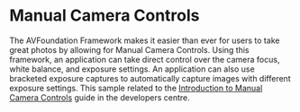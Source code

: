 Manual Camera Controls
=================

The AVFoundation Framework makes it easier than ever for users to take great photos by allowing for Manual Camera Controls. Using this framework, an application can take direct control over the camera focus, white balance, and exposure settings. An application can also use bracketed exposure captures to automatically capture images with different exposure settings. This sample related to the [Introduction to Manual Camera Controls](http://developer.xamarin.com/guides/ios/platform_features/intro_to_manual_camera_controls/) guide in the developers centre.


